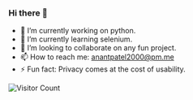 ### Hi there 👋

<!--
**anantdark/anantdark** is a ✨ _special_ ✨ repository because its `README.md` (this file) appears on your GitHub profile.
-->


- 🔭 I’m currently working on python.
- 🌱 I’m currently learning selenium.
- 👯 I’m looking to collaborate on any fun project.
- 📫 How to reach me: anantpatel2000@pm.me
- ⚡ Fun fact: Privacy comes at the cost of usability.

![Visitor Count](https://profile-counter.glitch.me/{anantdark}/count.svg)

